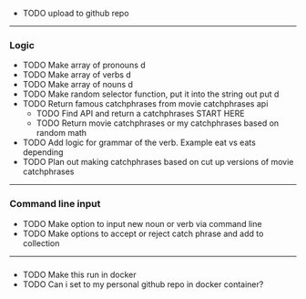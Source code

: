 <!-- README.md -->

- TODO upload to github repo
---
### Logic

- TODO Make array of pronouns d
- TODO Make array of verbs d
- TODO Make array of nouns d
- TODO Make random selector function, put it into the string out put d
- TODO Return famous catchphrases from movie catchphrases api
  - TODO Find API and return a catchphrases START HERE
  - TODO Return movie catchphrases or my catchphrases based on random math
- TODO Add logic for grammar of the verb. Example eat vs eats depending
- TODO Plan out making catchphrases based on cut up versions of movie catchphrases

---
### Command line input
- TODO Make option to input new noun or verb via command line
- TODO Make options to accept or reject catch phrase and add to collection


---
###

- TODO Make this run in docker
- TODO Can i set to my personal github repo in docker container?
